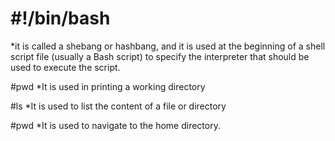 # #!/bin/bash
*it is called a shebang or hashbang, and it is used at the beginning of a shell script file (usually a Bash script) to specify the interpreter that should be used to execute the script.

#pwd
*It is used in printing a working directory

#ls 
*It is used to list the content of a file or directory

#pwd
*It is used to navigate to the home directory.
